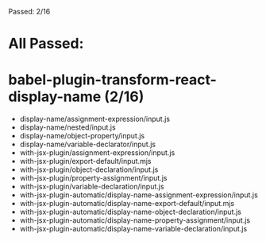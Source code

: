 Passed: 2/16

# All Passed:



# babel-plugin-transform-react-display-name (2/16)
* display-name/assignment-expression/input.js
* display-name/nested/input.js
* display-name/object-property/input.js
* display-name/variable-declarator/input.js
* with-jsx-plugin/assignment-expression/input.js
* with-jsx-plugin/export-default/input.mjs
* with-jsx-plugin/object-declaration/input.js
* with-jsx-plugin/property-assignment/input.js
* with-jsx-plugin/variable-declaration/input.js
* with-jsx-plugin-automatic/display-name-assignment-expression/input.js
* with-jsx-plugin-automatic/display-name-export-default/input.mjs
* with-jsx-plugin-automatic/display-name-object-declaration/input.js
* with-jsx-plugin-automatic/display-name-property-assignment/input.js
* with-jsx-plugin-automatic/display-name-variable-declaration/input.js

